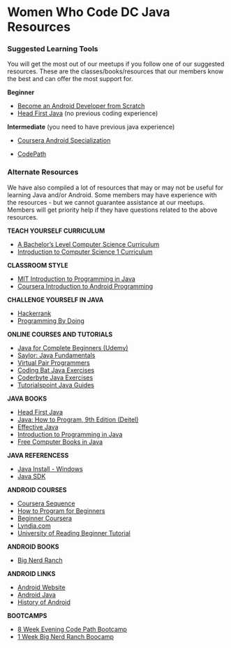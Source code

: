 # Women Who Code DC Java Resources


### Suggested Learning Tools
You will get the most out of our meetups if you follow one of our suggested resources. These are the classes/books/resources that our members know the best and can offer the most support for.


**Beginner**   

* [Become an Android Developer from Scratch](https://www.udemy.com/become-an-android-developer-from-scratch/?dtcode=TPTbIQE29HVW) 
* [Head First Java](http://www.amazon.com/Head-First-Java-2nd-Edition/dp/0596009208/ref=sr_1_1?ie=UTF8&qid=1400022857&sr=8-1&keywords=head+first+java) (no previous coding experience)

**Intermediate** (you need to have previous java experience)   

* [Coursera Android Specialization](https://www.coursera.org/specialization/mobilecloudcomputing2/36?utm_medium=listingPage)

* [CodePath](http://guides.codepath.com/android)


### Alternate Resources

We have also compiled a lot of resources that may or may not be useful for learning Java and/or Android. Some members may have experience with the resources - but we cannot guarantee assistance at our meetups. Members will get priority help if they have questions related to the above resources.

**TEACH YOURSELF CURRICULUM**
* [A Bachelor’s Level Computer Science Curriculum](http://blog.agupieware.com/2014/05/online-learning-bachelors-level.html)
* [Introduction to Computer Science 1 Curriculum](https://learn.saylor.org/course/view.php?id=6)

**CLASSROOM STYLE**
* [MIT Introduction to Programming in Java](http://ocw.mit.edu/courses/electrical-engineering-and-computer-science/6-092-introduction-to-programming-in-java-january-iap-2010/)
* [Coursera Introduction to Android Programming](https://class.coursera.org/android-001/lecture)

**CHALLENGE YOURSELF IN JAVA**
* [Hackerrank](https://www.hackerrank.com/domains/java/java-introduction/difficulty/all/page/1)
* [Programming By Doing](https://programmingbydoing.com/)

**ONLINE COURSES AND TUTORIALS**
* [Java for Complete Beginners (Udemy)](https://www.udemy.com/java-tutorial/)
* [Saylor: Java Fundamentals](https://learn.saylor.org/mod/page/view.php?id=36)
* [Virtual Pair Programmers](https://www.virtualpairprogrammers.com/training-courses/Java-Fundamentals-training.html)
* [Coding Bat Java Exercises](http://codingbat.com/java)
* [Coderbyte Java Exercises](http://www.coderbyte.com/CodingArea/Challenges/)
* [Tutorialspoint Java Guides](http://www.tutorialspoint.com/java/)


**JAVA BOOKS**
* [Head First Java](http://www.amazon.com/Head-First-Java-2nd-Edition/dp/0596009208/ref=sr_1_1?ie=UTF8&qid=1400022857&sr=8-1&keywords=head+first+java)
* [Java: How to Program, 9th Edition (Deitel)](http://www.amazon.com/Java-How-Program-Edition-Deitel/dp/0132575663)
* [Effective Java](http://www.amazon.com/Effective-Java-Edition-Joshua-Bloch/dp/0321356683)
* [Introduction to Programming in Java](http://introcs.cs.princeton.edu/java/home/)
* [Free Computer Books in Java](http://freecomputerbooks.com/search.html?cx=partner-pub-5976068913745703%3A4325807428&cof=FORID%3A10&ie=UTF-8&q=java+programming&sitesearch=freecomputerbooks.com&keywords=java+programming)

**JAVA REFERENCESS**

* [Java Install - Windows](https://docs.google.com/document/d/1ta3rGU8JUHxvqEFFuGaopkqsaZZgbpHjF-6mhSxBJy8/edit?usp=sharing)
* [Java SDK](http://www.oracle.com/technetwork/java/javase/downloads/index.html)

**ANDROID COURSES**

* [Coursera Sequence](https://www.coursera.org/specialization/mobilecloudcomputing2/36?utm_medium=listingPage)
* [How to Program for Beginners](http://www.linux.com/learn/docs/683628-android-programming-for-beginners-part-1)
* [Beginner Coursera](https://www.coursera.org/course/androidapps101)
* [Lyndia.com](http://www.lynda.com/Android-tutorials/Building-Note-Taking-App-Android/122466-2.html)
* [University of Reading Beginner Tutorial](https://www.futurelearn.com/courses/begin-programming)

**ANDROID BOOKS**

* [Big Nerd Ranch](http://www.bignerdranch.com/we-write/android-programming.html)

**ANDROID LINKS**

* [Android Website](http://developer.android.com/about/index.html)
* [Android Java](http://developer.android.com/sdk/index.html)
* [History of Android](http://arstechnica.com/gadgets/2014/06/building-android-a-40000-word-history-of-googles-mobile-os/)

**BOOTCAMPS**

* [8 Week Evening Code Path Bootcamp](https://codepath.com/androidbootcamp)
* [1 Week Big Nerd Ranch Boocamp](https://training.bignerdranch.com/classes/android-bootcamp)
